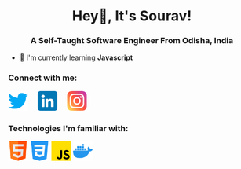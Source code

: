 <h1 align="center">Hey👋️, It's Sourav!</h1>
<h3 align="center">A Self-Taught Software Engineer From Odisha, India</h3>

- 🌱 I'm currently learning **Javascript**

<h3 align="left">Connect with me:</h3>
<p align="left">
<a href="https://twitter.com/souravstwt" target="_blank"><img src="./images-used/twitter.png" width="40px"></a>
<a href="https://www.linkedin.com/in/sourav-kumar-79715725a/" style="display: inline-block; margin: 0rem 1rem;"><img src="./images-used/linkedin.png" width="40px"></a>
<a href="https://www.instagram.com/the.souravkumar/" style="text-decoration: none;"><img src="./images-used/instagram.png"  width="40px"></a>
</p>
<p>
<h3>Technologies I'm familiar with:</h3>
<img src="./images-used/html.png" width="40px" align="center">
<img src="./images-used/css-3.png" width="40px" align="center">
<img src="./images-used/js.png" width="40px" align="center">
<img src="./images-used/docker.png" width="40px" align="center">
</p>